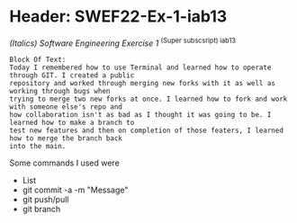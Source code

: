# Header:  SWEF22-Ex-1-iab13
*(Italics) Software Engineering Exercise 1*
<sup>(Super subscsript)  iab13</sub>
```
Block Of Text:
Today I remembered how to use Terminal and learned how to operate through GIT. I created a public 
repository and worked through merging new forks with it as well as working through bugs when 
trying to merge two new forks at once. I learned how to fork and work with someone else's repo and 
how collaboration isn't as bad as I thought it was going to be. I learned how to make a branch to 
test new features and then on completion of those featers, I learned how to merge the branch back 
into the main. 
 ```

 Some commands I used were
 - List
 - git commit -a -m "Message"
 - git push/pull
 - git branch

